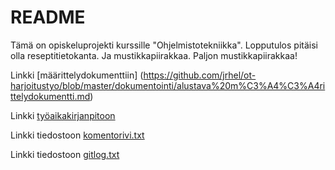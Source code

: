 # **README**
Tämä on opiskeluprojekti kurssille "Ohjelmistotekniikka". Lopputulos pitäisi olla reseptitietokanta. Ja mustikkapiirakkaa. Paljon mustikkapiirakkaa!

Linkki [määrittelydokumenttiin] (https://github.com/jrhel/ot-harjoitustyo/blob/master/dokumentointi/alustava%20m%C3%A4%C3%A4rittelydokumentti.md)

Linkki [työaikakirjanpitoon](https://github.com/jrhel/ot-harjoitustyo/blob/master/Ty%C3%B6aikakirjanpito.md)



 Linkki tiedostoon [komentorivi.txt](https://github.com/jrhel/ot-harjoitustyo/blob/master/laskarit/viikko1/komentorivi.txt)

 Linkki tiedostoon [gitlog.txt](https://github.com/jrhel/ot-harjoitustyo/blob/master/laskarit/viikko1/gitlog.txt)
